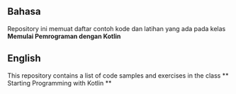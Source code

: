 ## Bahasa
Repository ini memuat daftar contoh kode dan latihan yang ada pada kelas **Memulai Pemrograman dengan Kotlin**

## English
This repository contains a list of code samples and exercises in the class ** Starting Programming with Kotlin **